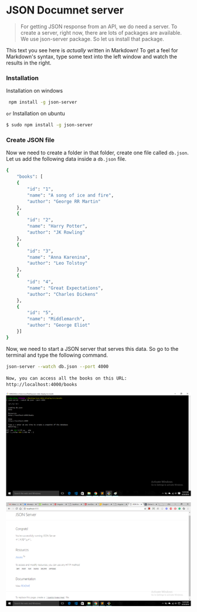 # JSON Documnet server

> For getting JSON response from an API, we do need a server.
> To create a server, right now, there are lots of packages are available.
> We use json-server package. So let us install that package.

This text you see here is *actually* written in Markdown! To get a feel for Markdown's syntax, type some text into the left window and watch the results in the right.


### Installation

Installation on windows
```sh
 npm install -g json-server
```
``
or
``
Installation on ubuntu

```sh
$ sudo npm install -g json-server
```



### Create JSON file

Now we need to create a folder in that folder, create one file called ``db.json``. Let us add the following data inside a ``db.json`` file.

```sh
{
    "books": [
    {
        "id": "1",
        "name": "A song of ice and fire",
        "author": "George RR Martin"
    },
    {
        "id": "2",
        "name": "Harry Potter",
        "author": "JK Rowling"
    },
    {
        "id": "3",
        "name": "Anna Karenina",
        "author": "Leo Tolstoy"
    },
    {
        "id": "4",
        "name": "Great Expectations",
        "author": "Charles Dickens"
    },
    {
        "id": "5",
        "name": "Middlemarch",
        "author": "George Eliot"
    }]
}
```

Now, we need to start a JSON server that serves this data. So go to the terminal and type the following command.
```sh
json-server --watch db.json --port 4000
```
``
Now, you can access all the books on this URL: http://localhost:4000/books
``


![alt text](https://github.com/prathap1041220272/json-server-documentation/blob/master/images/console.png "Logo Title Text 1")

![alt text](https://github.com/prathap1041220272/json-server-documentation/blob/master/images/web.png "Logo Title Text 1")
